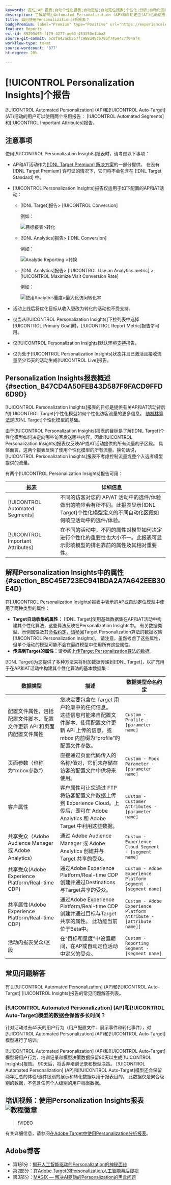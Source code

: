 ```yaml
---
keywords: 定位;AP 报表;自动个性化报表;自动定位;自动定位报表;个性化;分析;自动化区段;常见问题解答;常见问题解答;重要属性
description: 了解如何为Automated Personalization (AP)和自动定位(AT)活动使用专用报表 — 自动化区段和重要属性。
title: 如何使用Personalization分析报表？
badgePremium: label="Premium" type="Positive" url="https://experienceleague.adobe.com/docs/target/using/introduction/intro.html?lang=en#premium newtab=true" tooltip="查看Target Premium中包含的内容。"
feature: Reports
exl-id: 89295d95-f179-4277-ae63-453350e1bba8
source-git-commit: 6c8f042acb257fc908349c679bf745e477f94af4
workflow-type: tm+mt
source-wordcount: '877'
ht-degree: 28%

---
```


# [!UICONTROL Personalization Insights]个报告

[!UICONTROL Automated Personalization] (AP)和[!UICONTROL Auto-Target] (AT)活动的用户可以使用两个专用报告： [!UICONTROL Automated Segments]和[!UICONTROL Important Attributes]报告。

## 注意事项

使用[!UICONTROL Personalization Insights]报表时，请考虑以下事项：

* AP和AT活动作为[[!DNL Target Premium] 解决方案](/help/main/c-intro/intro.md#premium)的一部分提供。 在没有 [!DNL Target Premium] 许可证的情况下，它们将不会包含在 [!DNL Target Standard] 中。

* [!UICONTROL Personalization Insights]报告仅适用于如下配置的AP和AT活动：

   * [!DNL Target]报告> [!UICONTROL Conversion]

     例如：

     ![目标报表>转化](/help/main/c-reports/assets/conversion.png)

   * [!DNL Analytics]报告> [!DNL Conversion]

     例如：

     ![Analytic Reporting >转换](/help/main/c-reports/assets/analytics-reporting-conversion.png)

   * [!DNL Analytics]报告> [!UICONTROL Use an Analytics metric] > [!UICONTROL Maximize Visit Conversion Rate]

     例如：

     ![使用Analytics量度>最大化访问转化率](/help/main/c-reports/assets/maximize-visit-conversion-rate.png)

* 活动上线后将优化目标从收入更改为转化的活动也不受支持。

* 仅当从[!UICONTROL Personalization Insights]下拉列表中选择[!UICONTROL Primary Goal]时，[!UICONTROL Report Metric]报告才可用。

* 仅[!UICONTROL Personalization Insights]默认环境[支持](/help/main/administrating-target/hosts.md)报告。

* 仅为处于[!UICONTROL Personalization Insights]状态并且已激活且接收流量至少15天的活动生成[!UICONTROL Live]报告。

## Personalization Insights报表概述 {#section_B47CD4A50FEB43D587F9FACD9FFD6D9D}

[!UICONTROL Personalization Insights]报表的目标是提供有关AP和AT活动背后的[!UICONTROL Target]个性化模型如何个性化访客流量的更多信息。 [随机林算法](/help/main/c-activities/t-automated-personalization/algo-random-forest.md)是[!DNL Target]个性化模型的基础。

由于[!UICONTROL Personalization Insights]报表的目标是了解[!DNL Target]个性化模型如何决定向哪些访客发送哪些内容，因此[!UICONTROL Personalization Insights]报表仅反映AP或AT活动提供的所有流量的子区段。 具体而言，这两个报表反映了使用个性化模型的所有流量。换句话说，[!UICONTROL Personalization Insights]报表不考虑控制流量或整个入选者模型提供的流量。

有两个[!UICONTROL Personalization Insights]报告可用：

| 报表 | 详细信息 |
|--- |--- |
| [!UICONTROL Automated Segments] | 不同的访客对您的 AP/AT 活动中的选件/体验做出的响应会有所不同。此报表显示[!DNL Target]个性化模型定义的不同自动化区段如何响应活动中的选件/体验。 |
| [!UICONTROL Important Attributes] | 在不同的活动中，不同的属性对模型如何决定进行个性化的重要性也大小不一。此报表可显示影响模型的排名靠前的属性及其相对重要性。 |

## 解释Personalization Insights中的属性 {#section_B5C45E723EC941BDA2A7A642EEB30E4D}

在[!UICONTROL Personalization Insights]报表中表示的AP或自动定位模型中使用了两种类型的属性：

* **Target自动收集的属性：** [!DNL Target]使用基础数据集在AP和AT活动中构建其个性化算法，这些算法反映在Personalization Insights中。 有关数据类型、示例属性及其[命名约定，请参阅](/help/main/c-activities/t-automated-personalization/ap-data.md)Target Personalization算法的数据收集[!UICONTROL Personalization Insights]。 请注意，虽然考虑了这些属性，但单个活动的模型可能不会在最终模型中使用所有这些属性。
* **传递到Target的属性：**&#x200B;请参阅[上传Target Personalization算法的数据](/help/main/c-activities/t-automated-personalization/uploading-data-for-the-target-personalization-algorithms.md)。

[!DNL Target]为您提供了多种方法来将附加数据传递到[!DNL Target]，以扩充用于在AP和AT活动中构建其个性化算法的基本数据集：

| 数据类型 | 描述 | 数据类型命名约定 |
|--- |--- |--- |
| 配置文件属性，包括配置文件脚本、配置文件更新 API 和页面内配置文件属性 | 您决定要包含在 Target 用户轮廓中的任何信息。<br>这些信息可能来自配置文件脚本、使用配置文件更新 API 上传的信息，或 mbox 内前缀为“profile”的配置文件参数。 | `Custom - Profile - [parameter name]` |
| 页面参数（也称为“mbox参数”） | 直接通过页面代码传入的名称/值对，它们未存储在访客的配置文件中供将来使用。 | `Custom - Mbox Parameter - [parameter name]` |
| 客户属性 | 客户属性可让您通过 FTP 将访客配置文件数据上传到 Experience Cloud。上传后，即可在 Adobe Analytics 和 Adobe Target 中利用这些数据。 | `Custom - Customer Attributes - [parameter name]` |
| 共享受众（Adobe Audience Manager 或 Adobe Analytics） | 通过 Adobe Audience Manager 或 Adobe Analytics 创建并与 Target 共享的受众。 | `Custom - Experience Cloud Segment - [segment name]` |
| 共享受众(Adobe Experience Platform/Real-time CDP) | 通过Adobe Experience Platform/Real-time CDP创建并通过Destinations与Target共享的受众。 | `Custom - Adobe Experience Platform Segment - [segment name]` |
| 共享属性(Adobe Experience Platform/Real-time CDP) | 通过Adobe Experience Platform/Real-time CDP创建并通过目标与Target共享的属性。 此功能当前位于Beta中。 | `Custom - Adobe Experience Platform Attribute - [attribute name]]` |
| 活动内报表受众/区段 | 在“目标和量度”中设置期间，在AP或自动定位活动中定义的受众。 | `Custom - Reporting Segment - [segment name]` |

## 常见问题解答

有关[!UICONTROL Automated Personalization] (AP)和[!UICONTROL Auto-Target] [!UICONTROL Insights]报告的常见问题解答列表。

### [!UICONTROL Automated Personalization] (AP)和[!UICONTROL Auto-Target]模型的数据会保留多长时间？

针对活动过去45天的用户行为（用户配置文件、展示事件和转化事件），对[!UICONTROL Automated Personalization] (AP)和[!UICONTROL Auto-Target]模型进行了培训。

[!UICONTROL Automated Personalization] (AP)和[!UICONTROL Auto-Target]模型将用户行为、培训记录和模型决策数据保留90天以生成[!UICONTROL Insights]报告。 90天后，将丢弃培训记录和模型决策。 [!UICONTROL Automated Personalization] (AP)和[!UICONTROL Auto-Target]模型还会保留两年汇总的体验/选件级别的展示和转化数据以用于报表目的。 此数据仅是聚合级别的数据，不包含任何个人级别的用户档案数据。

## 培训视频：使用Personalization Insights报表![教程徽章](/help/main/assets/tutorial.png)

>[!VIDEO](https://video.tv.adobe.com/v/25601/)

有关详细信息，请参阅[在Adobe Target中使用Personalization分析报表](https://helpx.adobe.com/target/kt/using/personalization-insights-report-feature-video-use.html)。

## Adobe博客

* 第1部分：[揭开人工智能驱动的Personalization的神秘面纱](https://theblog.adobe.com/taking-mystery-magic-ai-driven-personalization-part-1/)
* 第2部分：[在Adobe Target的Personalization人工智能幕后窥视](https://theblog.adobe.com/a-peek-behind-the-curtain-of-ai-for-personalization-in-adobe-target/)
* 第3部分：[MAGIX — 解决AI驱动的Personalization的黑盒问题](https://theblog.adobe.com/magix-the-solution-to-the-black-box-issue-of-ai-driven-personalization/)
